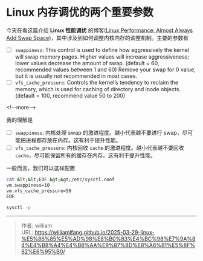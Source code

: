 # Linux 内存调优的两个重要参数


今天在看这篇介绍 **Linux 性能调优** 的博客([Linux Performance: Almost Always Add Swap Space](https://linuxblog.io/linux-performance-almost-always-add-swap-space/))，其中涉及到如何调整内核内存的调整机制。主要的参数有

- [ ] `swappiness`: This control is used to define how aggressively the kernel will swap memory pages. Higher values will increase aggressiveness; lower values decrease the amount of swap. (default = 60, recommended values between 1 and 60) Remove your swap for 0 value, but it is usually not recommended in most cases.
- [ ] `vfs_cache_pressure`: Controls the kernel’s tendency to reclaim the memory, which is used for caching of directory and inode objects. (default = 100, recommend value 50 to 200)

&lt;!--more--&gt;

我的理解是

- [ ] `swappiness`: 内核处理 swap 的激进程度。越小代表越不要进行 swap，尽可能把进程都存放在内存。这有利于提升性能。
- [ ] `vfs_cache_pressure`: 内核回收 `cache` 的激进程度。越小代表越不要回收 `cache`，尽可能保留所有的缓存在内存。这有利于提升性能。

一般而言，我们可以这样配置

```bash
cat &lt;&lt;EOF &gt;&gt;/etc/sysctl.conf
vm.swappiness=10
vm.vfs_cache_pressure=50
EOF

sysctl -p
```



---

> 作者: william  
> URL: https://williamlfang.github.io/2025-03-29-linux-%E5%86%85%E5%AD%98%E8%B0%83%E4%BC%98%E7%9A%84%E4%B8%A4%E4%B8%AA%E9%87%8D%E8%A6%81%E5%8F%82%E6%95%B0/  

